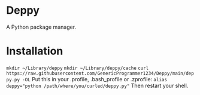 # Deppy
A Python package manager.

# Installation
`mkdir ~/Library/deppy`
`mkdir ~/Library/deppy/cache`
`curl https://raw.githubusercontent.com/GenericProgrammer1234/Deppy/main/deppy.py -OL`
Put this in your .profile, .bash_profile or .zprofile: `alias deppy="python /path/where/you/curled/deppy.py"`
Then restart your shell.
